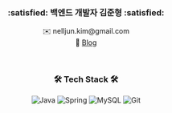 <h3 align="center">:satisfied: 백엔드 개발자 김준형 :satisfied:</h3>

<div align="center">

:envelope: nelljun.kim<hi>@gmail.com
<br>
:link: [Blog](https://nelljundev.tistory.com)

</div>

<br>

<h3 align="center">🛠 Tech Stack 🛠</h3>

<div align="center">

  ![Java](https://img.shields.io/badge/-Java-007396?style=flat-square&logo=Java&logoColor=ffffff)
  ![Spring](https://img.shields.io/badge/-Spring-6DB33F?style=flat-square&logo=Spring&logoColor=ffffff)
  ![MySQL](https://img.shields.io/badge/-MySQL-4479A1?style=flat-square&logo=MySQL&logoColor=ffffff)
  ![Git](https://img.shields.io/badge/-Git-F05032?style=flat-square&logo=git&logoColor=ffffff)
  
</div>

<!--
**nelljun/nelljun** is a ✨ _special_ ✨ repository because its `README.md` (this file) appears on your GitHub profile.

Here are some ideas to get you started:

- 🔭 I’m currently working on ...
- 🌱 I’m currently learning ...
- 👯 I’m looking to collaborate on ...
- 🤔 I’m looking for help with ...
- 💬 Ask me about ...
- 📫 How to reach me: ...
- 😄 Pronouns: ...
- ⚡ Fun fact: ...
-->
